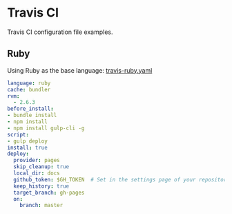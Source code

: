 # Travis CI
Travis CI configuration file examples.

## Ruby
Using Ruby as the base language: [travis-ruby.yaml](https://github.com/mindreeper2420/documentation/blob/master/travis-ci/travis-ruby.yml)
```yaml
language: ruby
cache: bundler
rvm:
  - 2.6.3
before_install:
- bundle install
- npm install
- npm install gulp-cli -g
script:
- gulp deploy
install: true
deploy:
  provider: pages
  skip_cleanup: true
  local_dir: docs
  github_token: $GH_TOKEN  # Set in the settings page of your repository, as a secure variable
  keep_history: true
  target_branch: gh-pages
  on:
    branch: master
```
